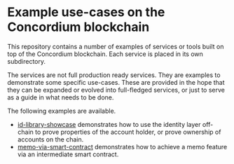 # Example use-cases on the Concordium blockchain

This repository contains a number of examples of services or tools built on top
of the Concordium blockchain. Each service is placed in its own subdirectory.

The services are not full production ready services. They are examples to
demonstrate some specific use-cases. These are provided in the hope that they
can be expanded or evolved into full-fledged services, or just to serve as a
guide in what needs to be done.

The following examples are available.

- [id-library-showcase](./id-library-showcase/) demonstrates how to use the identity layer off-chain to prove properties of the account holder, or prove ownership of accounts on the chain.
- [memo-via-smart-contract](./memo-via-smart-contract/) demonstrates how to achieve a memo feature via an intermediate smart contract.
